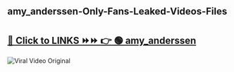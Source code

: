 
 ## amy_anderssen-Only-Fans-Leaked-Videos-Files

# <h2><a href="https://mediaupload.pro?amy_anderssen">🔗 Click to LINKS ⏩⏩ 👉 🟢 amy_anderssen </a></h2>

<a href="https://mediaupload.pro?amy_anderssen" rel="nofollow" data-target="animated-image.originalLink"><img src="https://i.ibb.co.com/xMMVF88/686577567.gif" alt="Viral Video Original" style="max-width: 100%; display: inline-block;" data-target="animated-image.originalImage"></a>